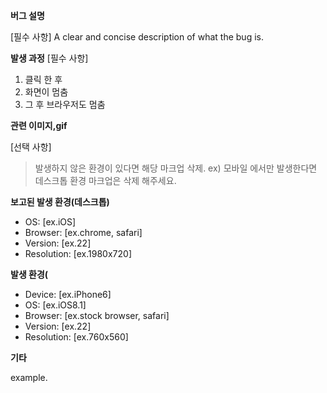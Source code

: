 **버그 설명**

[필수 사항]
A clear and concise description of what the bug is.



**발생 과정**
[필수 사항]
1. 클릭 한 후
2. 화면이 멈춤
3. 그 후 브라우저도 멈춤



**관련 이미지,gif**

[선택 사항]



>발생하지 않은 환경이 있다면 해당 마크업 삭제. ex) 모바일 에서만 발생한다면 데스크톱 환경 마크업은 삭제 해주세요.

**보고된 발생 환경(데스크톱)**
 - OS: [ex.iOS]
 - Browser: [ex.chrome, safari]
 - Version: [ex.22]
 - Resolution: [ex.1980x720]



**발생 환경(**
 - Device: [ex.iPhone6]
 - OS: [ex.iOS8.1]
 - Browser: [ex.stock browser, safari]
 - Version: [ex.22]
 - Resolution: [ex.760x560]

**기타**

example.
